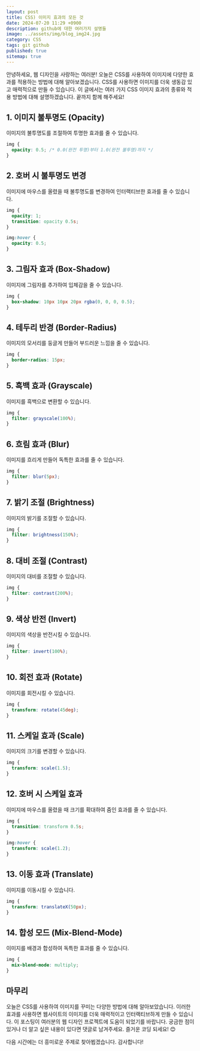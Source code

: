 ```yaml
---
layout: post
title: CSS) 이미지 효과의 모든 것
date: 2024-07-20 11:29 +0900
description: github에 대한 여러가지 설명들
image: ../assets/img/blog_img24.jpg
category: CSS
tags: git github
published: true
sitemap: true
---
```


안녕하세요, 웹 디자인을 사랑하는 여러분! 오늘은 CSS를 사용하여 이미지에 다양한 효과를 적용하는 방법에 대해 알아보겠습니다. CSS를 사용하면 이미지를 더욱 생동감 있고 매력적으로 만들 수 있습니다. 이 글에서는 여러 가지 CSS 이미지 효과의 종류와 적용 방법에 대해 설명하겠습니다. 끝까지 함께 해주세요!    

## 1. 이미지 불투명도 (Opacity)
이미지의 불투명도를 조절하여 투명한 효과를 줄 수 있습니다.

````css
img {
  opacity: 0.5; /* 0.0(완전 투명)부터 1.0(완전 불투명)까지 */
}
````

## 2. 호버 시 불투명도 변경

이미지에 마우스를 올렸을 때 불투명도를 변경하여 인터랙티브한 효과를 줄 수 있습니다.

````css
img {
  opacity: 1;
  transition: opacity 0.5s;
}

img:hover {
  opacity: 0.5;
}
````

## 3. 그림자 효과 (Box-Shadow) 

이미지에 그림자를 추가하여 입체감을 줄 수 있습니다.

````css
img {
  box-shadow: 10px 10px 20px rgba(0, 0, 0, 0.5);
}
````

## 4. 테두리 반경 (Border-Radius) 

이미지의 모서리를 둥글게 만들어 부드러운 느낌을 줄 수 있습니다.

````css
img {
  border-radius: 15px;
}
````

## 5. 흑백 효과 (Grayscale)

이미지를 흑백으로 변환할 수 있습니다.

````css
img {
  filter: grayscale(100%);
}
````

## 6. 흐림 효과 (Blur)

이미지를 흐리게 만들어 독특한 효과를 줄 수 있습니다.

````css
img {
  filter: blur(5px);
}
````

## 7. 밝기 조절 (Brightness)

이미지의 밝기를 조절할 수 있습니다.

````css
img {
  filter: brightness(150%);
}
````

## 8. 대비 조절 (Contrast)

이미지의 대비를 조절할 수 있습니다.

````css
img {
  filter: contrast(200%);
}
````

## 9. 색상 반전 (Invert)

이미지의 색상을 반전시킬 수 있습니다.

````css
img {
  filter: invert(100%);
}
````

## 10. 회전 효과 (Rotate)

이미지를 회전시킬 수 있습니다.

````css
img {
  transform: rotate(45deg);
}
````

## 11. 스케일 효과 (Scale)

이미지의 크기를 변경할 수 있습니다.

````css
img {
  transform: scale(1.5);
}
````

## 12. 호버 시 스케일 효과

이미지에 마우스를 올렸을 때 크기를 확대하여 줌인 효과를 줄 수 있습니다.

````css
img {
  transition: transform 0.5s;
}

img:hover {
  transform: scale(1.2);
}
````

## 13. 이동 효과 (Translate)

이미지를 이동시킬 수 있습니다.

````css
img {
  transform: translateX(50px);
}
````

## 14. 합성 모드 (Mix-Blend-Mode)

이미지를 배경과 합성하여 독특한 효과를 줄 수 있습니다.

````css
img {
  mix-blend-mode: multiply;
}
````

## 마무리
오늘은 CSS를 사용하여 이미지를 꾸미는 다양한 방법에 대해 알아보았습니다. 이러한 효과를 사용하면 웹사이트의 이미지를 더욱 매력적이고 인터랙티브하게 만들 수 있습니다. 이 포스팅이 여러분의 웹 디자인 프로젝트에 도움이 되었기를 바랍니다. 궁금한 점이 있거나 더 알고 싶은 내용이 있다면 댓글로 남겨주세요. 즐거운 코딩 되세요! 😊    
    
다음 시간에는 더 흥미로운 주제로 찾아뵙겠습니다. 감사합니다!    